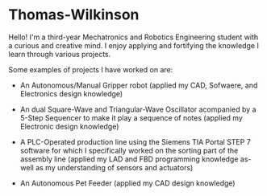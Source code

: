 # Thomas-Wilkinson

Hello! I'm a third-year Mechatronics and Robotics Engineering student with a curious and creative mind. I enjoy applying and fortifying the knowledge I learn through various projects. 

Some examples of projects I have worked on are:
- An Autonomous/Manual Gripper robot (applied my CAD, Sofwaere, and Electronics design knowledge)
  
- An dual Square-Wave and Triangular-Wave Oscillator acompanied by a 5-Step Sequencer to make it play a sequence of notes (applied my Electronic design knowledge)
  
- A PLC-Operated production line using the Siemens TIA Portal STEP 7 software for which I specifically worked on the sorting part of the assembly line (applied my LAD and FBD programming knowledge as-well as my understanding of sensors and actuators)

- An Autonomous Pet Feeder (applied my CAD design knowledge)
  

